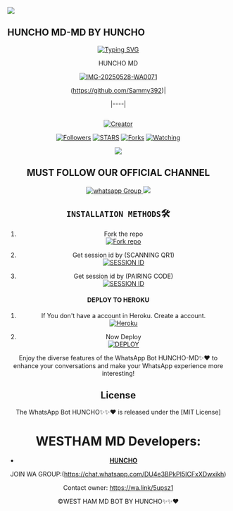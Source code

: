<a><img src='https://i.imgur.com/LyHic3i.gif'/></a>
## HUNCHO MD-MD BY HUNCHO
<div align="center">
<a href="https://git.io/typing-svg"><img src="https://readme-typing-svg.demolab.com?font=Fira+Code&pause=1000&width=435&lines=HUNCHO+MD+IS+A+POWERFUL;WHATSAPP+BOT+CREATED+BY;Huncho+Tech+254769569210" alt="Typing SVG" /></a>
  </p>
<div align="center">

HUNCHO MD

<a href="https://ibb.co/FkSQ56ry"><img src="https://i.ibb.co/p6tHf27M/IMG-20250528-WA0071.jpg" alt="IMG-20250528-WA0071" border="0"></a>

(https://github.com/Sammy392)|

|----|

<p align="center">
  <a href="#"><img src="http://readme-typing-svg.herokuapp.com?color=d1fa02&center=true&vCenter=true&multiline=false&lines=WESTHAM-MD+100%+Is+Safe+on+Heroku" alt="">
</p>
<p align="center">
<a href="#"><img title="Creator" src="https://img.shields.io/badge/Creator-HUNCHO TECH-red.svg?style=for-the-badge&logo=github"></a>
<p/>
<p align="center">
<a href="https://github.com/popkid-ke? tab=followers"><img title="Followers" src="https://img.shields.io/github/followers/Beltahtech?label=Followers&style=social"></a>
<a href="https://github.com/popkid-ke/popkid-ke/stargazers/"><img title="STARS" src="https://img.shields.io/github/stars/popkid-ke/popkid-ke?&style=social"></a>
<a href="https://github.com/popkid-ke/popkid-ke/network/members"><img title="Forks" src="https://img.shields.io/github/forks/popkid-ke/popkid-ke?style=social"></a>
<a href="https://github.com/popkid-ke/popkid-ke/watchers"><img title="Watching" src="https://img.shields.io/github/watchers/popkid-ke/popkid-ke?label=Watching&style=social"></a>

  <a><img src='https://i.imgur.com/LyHic3i.gif'/></a>
  
  ## MUST FOLLOW OUR OFFICIAL CHANNEL
<a href="https://whatsapp.com/channel/0029Vap3LMf2ZjChWb6lLh3x" target="_blank">
    <img alt="whatsapp Group" src="https://img.shields.io/badge/ Whatsapp Support Channel -25D366?style=for-the-badge&logo=whatsapp&logoColor=white" />
  </a>
<a><img src='https://i.imgur.com/LyHic3i.gif'/>
</a>

## `INSTALLATION METHODS`🛠️

1. Fork the repo
    <br>
<a href='https://github.com/Sammy392/HUNCHO_SAMMY-MD/fork' target="_blank"><img alt='Fork repo' src='https://img.shields.io/badge/Fork Repo-100000?style=for-the-badge&logo=scan&logoColor=white&labelColor=black&color=red'/></a>

2. Get session id by (SCANNING QR1)
    <br>
<a href='https://popsessionns-471d272266c7.herokuapp.com/qr' target="_blank"><img alt='SESSION ID' src='https://img.shields.io/badge/Session_id-100000?style=for-the-badge&logo=scan&logoColor=white&labelColor=black&color=yellow'/></a>

2. Get session id by (PAIRING CODE)
    <br>
<a href='https://popsessionns-471d272266c7.herokuapp.com/pair' target="_blank"><img alt='SESSION ID' src='https://img.shields.io/badge/Session_id_2-100000?style=for-the-badge&logo=scan&logoColor=white&labelColor=black&color=green'/></a>






#### DEPLOY TO HEROKU 

1. If You don't have a account in Heroku. Create a account.
    <br>
<a href='https://signup.heroku.com/' target="_blank"><img alt='Heroku' src='https://img.shields.io/badge/-Create-black?style=for-the-badge&logo=heroku&logoColor=white'/></a>



2. Now Deploy
    <br>
<a href='https://dashboard.heroku.com/new?template=https://github.com/Sammy392/HUNCHO_SAMMY-MD' target="_blank"><img alt='DEPLOY' src='https://img.shields.io/badge/-DEPLOY-black?style=for-the-badge&logo=heroku&logoColor=white'/></a>

Enjoy the diverse features of the WhatsApp Bot HUNCHO-MD✨❤️ to enhance your conversations and make your WhatsApp experience more interesting!

## License

The WhatsApp Bot HUNCHO✨✨❤️ is released under the [MIT License]

# WESTHAM MD Developers:

- [**HUNCHO**](https://github.com/Sammy392)



JOIN WA GROUP:(https://chat.whatsapp.com/DU4e3BPkPI5ICFxXDwxikh)


Contact owner: https://wa.link/5upsz1

©WEST HAM MD BOT BY HUNCHO✨✨❤️
